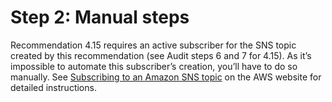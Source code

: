 # Step 2: Manual steps

Recommendation 4.15 requires an active subscriber for the SNS topic created by this recommendation (see Audit steps 6
and 7 for 4.15). As it’s impossible to automate this subscriber’s creation, you’ll have to do so manually. See
[Subscribing to an Amazon SNS topic](https://docs.aws.amazon.com/sns/latest/dg/sns-create-subscribe-endpoint-to-topic.html)
on the AWS website for detailed instructions.



<!-- ##DOCS-SOURCER-START
{"sourcePlugin":"Service Catalog Reference","hash":"cf3bb81e686840f514e1b25ac7da5308"}
##DOCS-SOURCER-END -->
